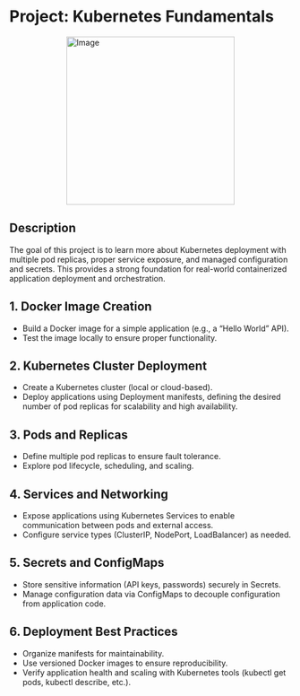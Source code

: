 # Project: Kubernetes Fundamentals

<img src="https://github.com/user-attachments/assets/c3c79d41-eb6b-43b7-a9e2-5dc70122548f" width="300" height="300" style="display: block; margin: 0 auto;" alt="Image" />

## Description
The goal of this project is to learn more about Kubernetes deployment with multiple pod replicas, proper service exposure, and managed configuration and secrets. This provides a strong foundation for real-world containerized application deployment and orchestration.

## 1. Docker Image Creation
- Build a Docker image for a simple application (e.g., a “Hello World” API).
- Test the image locally to ensure proper functionality.

## 2. Kubernetes Cluster Deployment
- Create a Kubernetes cluster (local or cloud-based).
- Deploy applications using Deployment manifests, defining the desired number of pod replicas for scalability and high availability.

## 3. Pods and Replicas
- Define multiple pod replicas to ensure fault tolerance.
- Explore pod lifecycle, scheduling, and scaling.

## 4. Services and Networking
- Expose applications using Kubernetes Services to enable communication between pods and external access.
- Configure service types (ClusterIP, NodePort, LoadBalancer) as needed.

## 5. Secrets and ConfigMaps
- Store sensitive information (API keys, passwords) securely in Secrets.
- Manage configuration data via ConfigMaps to decouple configuration from application code.

## 6. Deployment Best Practices
- Organize manifests for maintainability.
- Use versioned Docker images to ensure reproducibility.
- Verify application health and scaling with Kubernetes tools (kubectl get pods, kubectl describe, etc.).
